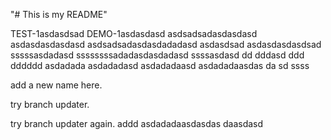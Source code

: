 "# This is my README" 

TEST-1asdasdsad
DEMO-1asdasdasd
asdsadsadasdasdasd
asdasdasdasdasd
asdsadsadasdasdadadasd
asdasdsad
asdasdasdasdsad
sssssasdadasd
ssssssssadadasdasdadasd
ssssasdasd
dd
dddasd
ddd
dddddd
asdadada
asdadadasd
asdadadaasd
asdadadaasdas
da
sd
ssss

add a new name here.

try branch updater.

try branch updater again.
addd
asdadadaasdasdas
daasdasd
